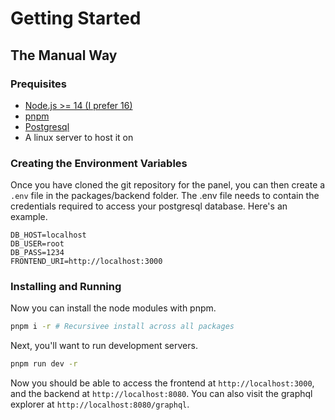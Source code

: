 # Getting Started

## The Manual Way

### Prequisites

- [Node.js >= 14 (I prefer 16)](https://nodejs.org)
- [pnpm](https://pnpm.io)
- [Postgresql](https://www.postgresql.org/)
- A linux server to host it on

### Creating the Environment Variables

Once you have cloned the git repository for the panel,
you can then create a `.env` file in the packages/backend folder. 
The .env file needs to contain the credentials required to access your postgresql database.
Here's an example.

```dotenv
DB_HOST=localhost
DB_USER=root
DB_PASS=1234
FRONTEND_URI=http://localhost:3000
```

### Installing and Running

Now you can install the node modules with pnpm.

```bash
pnpm i -r # Recursivee install across all packages
```

Next, you'll want to run development servers.

```bash
pnpm run dev -r
```

Now you should be able to access
the frontend at `http://localhost:3000`, and
the backend at `http://localhost:8080`.
You can also visit the graphql explorer at `http://localhost:8080/graphql`.
